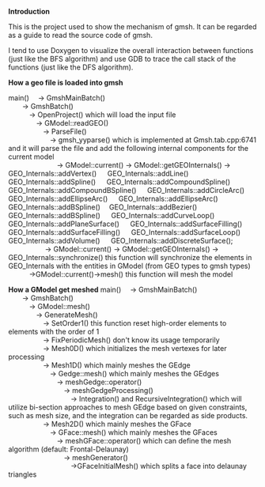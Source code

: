 **Introduction**

This is the project used to show the mechanism of gmsh.
It can be regarded as a guide to read the source code of gmsh.

I tend to use Doxygen to visualize the overall interaction between functions (just like the BFS algorithm) and use GDB to trace the call stack of the functions (just like the DFS algorithm).

**How a geo file is loaded into gmsh**

main() 
&emsp;-> GmshMainBatch()   <br/>
&emsp;&emsp;-> GmshBatch()   <br/>
&emsp;&emsp;&emsp;-> OpenProject() which will load the input file  <br/>
&emsp;&emsp;&emsp;&emsp;-> GModel::readGEO()  <br/>
&emsp;&emsp;&emsp;&emsp;&emsp;-> ParseFile()  <br/>
&emsp;&emsp;&emsp;&emsp;&emsp;&emsp;-> gmsh_yyparse() which is implemented at Gmsh.tab.cpp:6741 and it will parse the file and add the following internal components for the current model  <br/>
&emsp;&emsp;&emsp;&emsp;&emsp;&emsp;&emsp;-> GModel::current() -> GModel::getGEOInternals() -> GEO_Internals::addVertex()  &emsp;
GEO_Internals::addLine() &emsp;
GEO_Internals::addSpline() &emsp;
GEO_Internals::addCompoundSpline() &emsp;
GEO_Internals::addCompoundBSpline() &emsp;
GEO_Internals::addCircleArc() &emsp;
GEO_Internals::addEllipseArc() &emsp;
GEO_Internals::addEllipseArc() &emsp;
GEO_Internals::addBSpline()&emsp;
GEO_Internals::addBezier() &emsp;
GEO_Internals::addBSpline() &emsp;
GEO_Internals::addCurveLoop() &emsp;
GEO_Internals::addPlaneSurface() &emsp;
GEO_Internals::addSurfaceFilling() &emsp;
GEO_Internals::addSurfaceFilling() &emsp;
GEO_Internals::addSurfaceLoop() &emsp;
GEO_Internals::addVolume() &emsp;
GEO_Internals::addDiscreteSurface(); &emsp; <br/>
&emsp;&emsp;&emsp;&emsp;&emsp; ->  GModel::current() -> GModel::getGEOInternals() -> GEO_Internals::synchronize() this function will synchronize the elements in GEO_Internals with the entities in GModel (from GEO types to gmsh types) <br/>
&emsp;&emsp;&emsp;->GModel::current()->mesh() this function will mesh the model

**How a GModel get meshed**
main() 
&emsp;-> GmshMainBatch()   <br/>
&emsp;&emsp;-> GmshBatch()   <br/>
&emsp;&emsp;&emsp;-> GModel::mesh()   <br/>
&emsp;&emsp;&emsp;&emsp;-> GenerateMesh()   <br/>
&emsp;&emsp;&emsp;&emsp;&emsp;-> SetOrder1()  this function reset high-order elements to elements with the order of 1<br/>
&emsp;&emsp;&emsp;&emsp;&emsp;-> FixPeriodicMesh() don't know its usage temporarily<br/>
&emsp;&emsp;&emsp;&emsp;&emsp;-> Mesh0D() which initializes the mesh vertexes for later processing  <br/>
&emsp;&emsp;&emsp;&emsp;&emsp;-> Mesh1D() which mainly meshes the GEdge  <br/>
&emsp;&emsp;&emsp;&emsp;&emsp;&emsp;-> Gedge::mesh() which mainly meshes the GEdges  <br/>
&emsp;&emsp;&emsp;&emsp;&emsp;&emsp;&emsp;-> meshGedge::operator()  <br/>
&emsp;&emsp;&emsp;&emsp;&emsp;&emsp;&emsp;&emsp;-> meshGedgeProcessing()  <br/>
&emsp;&emsp;&emsp;&emsp;&emsp;&emsp;&emsp;&emsp;&emsp;-> Integration() and RecursiveIntegration() which will utilize bi-section approaches to mesh GEdge based on given constraints, such as mesh size, and the integration can be regarded as side products. <br/>
&emsp;&emsp;&emsp;&emsp;&emsp;-> Mesh2D() which mainly meshes the GFace  <br/>
&emsp;&emsp;&emsp;&emsp;&emsp;&emsp;-> GFace::mesh() which mainly meshes the GFaces  <br/>
&emsp;&emsp;&emsp;&emsp;&emsp;&emsp;&emsp;-> meshGFace::operator() which can define the mesh algorithm (default: Frontal-Delaunay) <br/>
&emsp;&emsp;&emsp;&emsp;&emsp;&emsp;&emsp;&emsp;-> meshGenerator()  <br/>
&emsp;&emsp;&emsp;&emsp;&emsp;&emsp;&emsp;&emsp;&emsp;->GFaceInitialMesh() which splits a face into delaunay triangles  <br/>